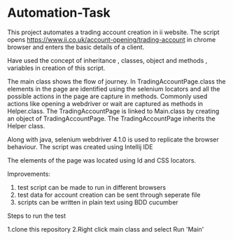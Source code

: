 # Automation-Task

This project automates a trading account creation in ii website. The script opens https://www.ii.co.uk/account-opening/trading-account in chrome browser and enters the basic details of a client.

Have used the concept of inheritance , classes, object and methods , variables in creation of this script.

The main class shows the flow of journey. In TradingAccountPage.class the elements in the page are identified using the selenium locators and all the possible actions in the page are capture in methods. Commonly used actions like opening a webdriver or wait are captured as methods in Helper.class. The TradingAccountPage is linked to Main.class by creating an object of TradingAccountPage. The TradingAccountPage inherits the Helper class. 

Along with java, selenium webdriver 4.1.0 is used to replicate the browser behaviour. The script was created using Intellij IDE

The elements of the page was located using Id and CSS locators.

Improvements:

1. test script can be made to run in different browsers
2. test data for account creation can be sent through seperate file
3. scripts can be written in plain text using BDD cucumber

Steps to run the test

1.clone this repository
2.Right click main class and select Run 'Main'
